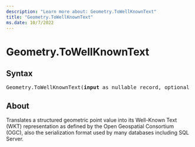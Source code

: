 ```yaml
---
description: "Learn more about: Geometry.ToWellKnownText"
title: "Geometry.ToWellKnownText"
ms.date: 10/7/2022
---
```

# Geometry.ToWellKnownText

## Syntax

<pre>
Geometry.ToWellKnownText(<b>input</b> as nullable record, optional <b>omitSRID</b> as nullable logical) as nullable text
</pre>

## About

Translates a structured geometric point value into its Well-Known Text (WKT) representation as defined by the Open Geospatial Consortium (OGC), also the serialization format used by many databases including SQL Server.
